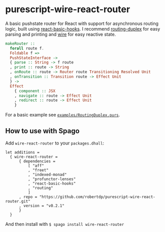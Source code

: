 # purescript-wire-react-router

A basic pushstate router for React with support for asynchronous routing logic, built using [react-basic-hooks](https://github.com/spicydonuts/purescript-react-basic-hooks). I recommend [routing-duplex](https://github.com/natefaubion/purescript-routing-duplex) for easy parsing and printing and [wire](https://github.com/robertdp/purescript-wire) for easy reactive state.

```purescript
makeRouter ::
  forall route f.
  Foldable f =>
  PushStateInterface ->
  { parse :: String -> f route
  , print :: route -> String
  , onRoute :: route -> Router route Transitioning Resolved Unit
  , onTransition :: Transition route -> Effect Unit
  } ->
  Effect
    { component :: JSX
    , navigate :: route -> Effect Unit
    , redirect :: route -> Effect Unit
    }
```

For a basic example see [`examples/RoutingDuplex.purs`](https://github.com/robertdp/purescript-wire-react-router/blob/master/examples/RoutingDuplex.purs).

## How to use with Spago

Add `wire-react-router` to your `packages.dhall`:

```dhall
let additions =
  { wire-react-router =
      { dependencies =
          [ "aff"
          , "freet"
          , "indexed-monad"
          , "profunctor-lenses"
          , "react-basic-hooks"
          , "routing"
          ]
      , repo = "https://github.com/robertdp/purescript-wire-react-router.git"
      , version = "v0.2.1"
      }
  }
```

And then install with
`$ spago install wire-react-router`
